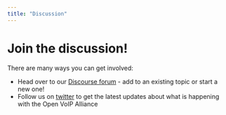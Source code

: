 ```yaml
---
title: "Discussion"
---
```

<div class="c-hero"></div>
<div class="l-container u-mb-xl">
  <div id="content">
    <h1 class="c-heading">Join the discussion!</h1>
    <p>There are many ways you can get involved:</p>
    <ul class="c-list">
      <li>Head over to our <a href="https://discourse.openvoipalliance.org/" target="_blank" rel="external">Discourse forum</a> - add to an existing topic or start a new one!</li>
      <li>Follow us on <a href="https://twitter.com/OpenVoIPAllies" target="_blank" rel="external">twitter</a> to get the latest updates about what is happening with the Open VoIP Alliance</li>
    </ul>
  </div>
</div>
